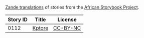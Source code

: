 [Zande translations](http://my.africanstorybook.org/language/zande) of stories from the [African Storybook Project](http://my.africanstorybook.org).

Story ID | Title | License
-------- | ----- | -------
0112 | [Kptore](http://my.africanstorybook.org/stories/kptore) | [CC-BY-NC](https://creativecommons.org/licenses/by-nc/3.0/)
